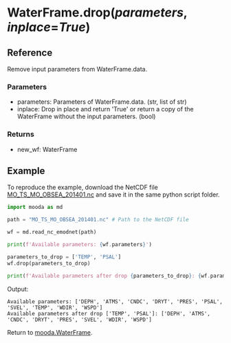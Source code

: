 # WaterFrame.drop(*parameters*, *inplace*=*True*)

## Reference

Remove input parameters from WaterFrame.data.

### Parameters

* parameters: Parameters of WaterFrame.data. (str, list of str)
* inplace: Drop in place and return 'True' or return a copy of the WaterFrame without the input parameters. (bool)

### Returns

* new_wf: WaterFrame

## Example

To reproduce the example, download the NetCDF file [MO_TS_MO_OBSEA_201401.nc](http://data.emso.eu/files/emso/obsea/mo/ts/2014/MO_TS_MO_OBSEA_201401.nc) and save it in the same python script folder.

```python
import mooda as md

path = "MO_TS_MO_OBSEA_201401.nc" # Path to the NetCDF file

wf = md.read_nc_emodnet(path)

print(f'Available parameters: {wf.parameters}')

parameters_to_drop = ['TEMP', 'PSAL']
wf.drop(parameters_to_drop)

print(f'Available parameters after drop {parameters_to_drop}: {wf.parameters}')
```

Output:

```shell
Available parameters: ['DEPH', 'ATMS', 'CNDC', 'DRYT', 'PRES', 'PSAL', 'SVEL', 'TEMP', 'WDIR', 'WSPD']
Available parameters after drop ['TEMP', 'PSAL']: ['DEPH', 'ATMS', 'CNDC', 'DRYT', 'PRES', 'SVEL', 'WDIR', 'WSPD']
```

Return to [mooda.WaterFrame](../waterframe.md).
